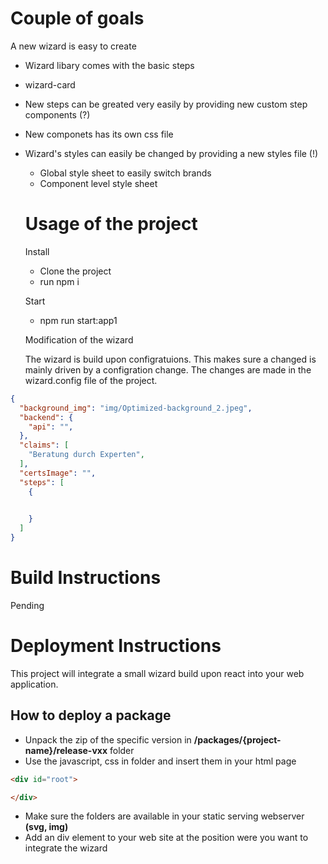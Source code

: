 # Couple of goals

A new wizard is easy to create
- Wizard libary comes with the basic steps
- wizard-card
- New steps can be greated very easily by providing new custom step components (?)
- New componets has its own css file
- Wizard's styles can easily be changed by providing a new styles file (!)
  - Global style sheet to easily switch brands
  - Component level style sheet


  # Usage of the project

  Install
    - Clone the project
    - run npm i

  Start
    - npm run start:app1

  
  Modification of the wizard

  The wizard is build upon configratuions. This makes sure a changed is mainly driven by a configration change. The changes are made in the wizard.config file of the project.

```json
{
  "background_img": "img/Optimized-background_2.jpeg",
  "backend": {
    "api": "",
  },
  "claims": [
    "Beratung durch Experten",
  ],
  "certsImage": "",
  "steps": [
    {

      
    }
  ]
}
```



# Build Instructions

Pending


# Deployment Instructions

This project will integrate a small wizard build upon react into your web application.

## How to deploy a package

  - Unpack the zip of the specific version in <b>/packages/{project-name}/release-vxx</b> folder
  - Use the javascript, css in folder and insert them in your html page

```html
<div id="root">

</div>
```

  - Make sure the folders are available in your static serving webserver <b>(svg, img)</b>
  - Add an div element to your web site at the position were you want to integrate the wizard 
